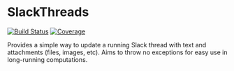 # SlackThreads

[![Build Status](https://github.com/ericphanson/SlackThreads.jl/actions/workflows/CI.yml/badge.svg?branch=main)](https://github.com/ericphanson/SlackThreads.jl/actions/workflows/CI.yml?query=branch%3Amain)
[![Coverage](https://codecov.io/gh/ericphanson/SlackThreads.jl/branch/main/graph/badge.svg)](https://codecov.io/gh/ericphanson/SlackThreads.jl)

Provides a simple way to update a running Slack thread with text and attachments (files, images, etc). Aims to throw no exceptions for easy use in long-running computations.

